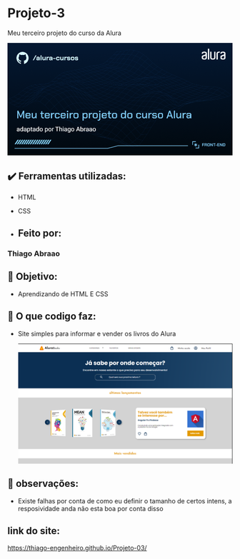 # Projeto-3
 Meu terceiro projeto do curso da Alura

![image](https://raw.githubusercontent.com/Thiago-engenheiro/Projeto-03/main/IMAGENS/Imagens--foraDoCodigo/Front-end-Meu%20terceiro%20projeto%20do%20curso%20Alura.png)

## ✔️ Ferramentas utilizadas:

* HTML

* CSS
  
* ## Feito por:

### Thiago Abraao

## 🎯 Objetivo:

* Aprendizando de HTML E CSS

## 🔨 O que codigo faz:

* Site simples para informar e vender os livros do Alura

  ![image](https://raw.githubusercontent.com/Thiago-engenheiro/Projeto-03/main/IMAGENS/Imagens--foraDoCodigo/Foto%20do%20Site%202.png)

## 🚧 observações:

* Existe falhas por conta de como eu definir o tamanho de certos intens, 
a resposividade anda não esta boa por conta disso

## link do site:

https://thiago-engenheiro.github.io/Projeto-03/



